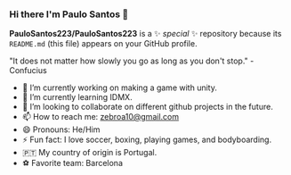 ### Hi there I'm Paulo Santos 👋

**PauloSantos223/PauloSantos223** is a ✨ _special_ ✨ repository because its `README.md` (this file) appears on your GitHub profile.

"It does not matter how slowly you go as long as you don't stop." - Confucius 

- 🔭 I’m currently working on making a game with unity.
- 🌱 I’m currently learning IDMX.
- 👯 I’m looking to collaborate on different github projects in the future.
- 📫 How to reach me: zebroa10@gmail.com
- 😄 Pronouns: He/Him
- ⚡ Fun fact: I love soccer, boxing, playing games, and bodyboarding.  
- :portugal: My country of origin is Portugal.
- ⚽ Favorite team: Barcelona
